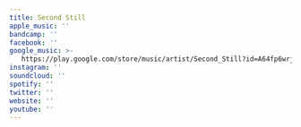 ```yaml
---
title: Second Still
apple_music: ''
bandcamp: ''
facebook: ''
google_music: >-
   https://play.google.com/store/music/artist/Second_Still?id=A64fp6wrjf4eysfdh264wtww4ju
instagram: ''
soundcloud: ''
spotify: ''
twitter: ''
website: ''
youtube: ''
---
```

